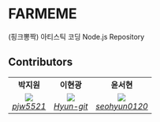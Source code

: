 # FARMEME

(핑크뽕짝) 아티스틱 코딩 Node.js Repository


## Contributors
<table>
    <tr align="center">
        <td><B>박지원<B></td>
        <td><B>이현광<B></td>
        <td><B>윤서현<B></td>
    </tr>
    <tr align="center">
        <td>
          <img src="https://github.com/pjw5521.png?size=100">
            <br>
            <a href="https://github.com/pjw5521"><I>pjw5521</I></a>
        </td>
        <td>
            <img src="https://github.com/Hyun-git.png?size=100">
            <br>
            <a href="https://github.com/Hyun-git"><I>Hyun-git</I></a>
        </td>
        <td>
            <img src="https://github.com/seohyun0120.png?size=100">
            <br>
            <a href="https://github.com/seohyun0120"><I>seohyun0120</I></a>
        </td>
    </tr>
</table>